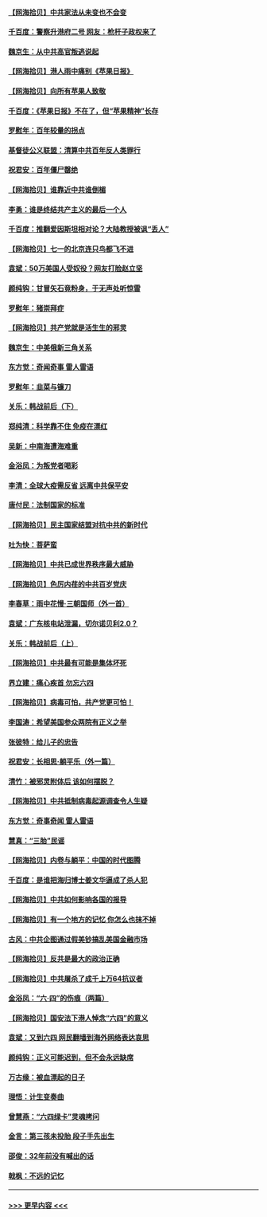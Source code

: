#### [【网海拾贝】中共家法从未变也不会变](../pages/nsc993/n13050366.md?t=06280153) 
#### [千百度：警察升港府二号 网友：枪杆子政权来了](../pages/nsc993/n13050261.md?t=06280153) 
#### [魏京生：从中共高官叛逃说起](../pages/nsc993/n13048997.md?t=06280153) 
#### [【网海拾贝】港人雨中痛别《苹果日报》](../pages/nsc993/n13048941.md?t=06280153) 
#### [【网海拾贝】向所有苹果人致敬](../pages/nsc993/n13046795.md?t=06280153) 
#### [千百度：《苹果日报》不在了，但“苹果精神”长存](../pages/nsc993/n13046703.md?t=06280153) 
#### [罗慰年：百年较量的拐点](../pages/nsc993/n13046542.md?t=06280153) 
#### [基督徒公义联盟：清算中共百年反人类罪行](../pages/nsc993/n13046499.md?t=06280153) 
#### [祝君安：百年僵尸罄绝](../pages/nsc993/n13045595.md?t=06280153) 
#### [【网海拾贝】谁靠近中共谁倒楣](../pages/nsc993/n13044667.md?t=06280153) 
#### [李勇：谁是终结共产主义的最后一个人](../pages/nsc993/n13044397.md?t=06280153) 
#### [千百度：推翻爱因斯坦相对论？大陆教授被讽“丢人”](../pages/nsc993/n13043908.md?t=06280153) 
#### [【网海拾贝】七一的北京连只鸟都飞不进](../pages/nsc993/n13041377.md?t=06280153) 
#### [袁斌：50万美国人受奴役？网友打脸赵立坚](../pages/nsc993/n13041330.md?t=06280153) 
#### [颜纯钩：甘冒矢石竟粉身，于无声处听惊雷](../pages/nsc993/n13041140.md?t=06280153) 
#### [罗慰年：猪崇拜症](../pages/nsc993/n13041071.md?t=06280153) 
#### [【网海拾贝】共产党就是活生生的邪灵](../pages/nsc993/n13036627.md?t=06280153) 
#### [魏京生：中美俄新三角关系](../pages/nsc993/n13035986.md?t=06280153) 
#### [东方觉：奇闻奇事 雷人雷语](../pages/nsc993/n13035878.md?t=06280153) 
#### [罗慰年：韭菜与镰刀](../pages/nsc993/n13034374.md?t=06280153) 
#### [关乐：韩战前后（下）](../pages/nsc993/n13034113.md?t=06280153) 
#### [郑纯清：科学靠不住 免疫在漂红](../pages/nsc993/n13034093.md?t=06280153) 
#### [吴新：中南海遭海难重](../pages/nsc993/n13034084.md?t=06280153) 
#### [金浴凤：为叛党者喝彩](../pages/nsc993/n13034058.md?t=06280153) 
#### [李清：全球大疫需反省 远离中共保平安](../pages/nsc993/n13033784.md?t=06280153) 
#### [唐付民：法制国家的标准](../pages/nsc993/n13032944.md?t=06280153) 
#### [【网海拾贝】民主国家结盟对抗中共的新时代](../pages/nsc993/n13031717.md?t=06280153) 
#### [吐为快：菩萨蛮](../pages/nsc993/n13030033.md?t=06280153) 
#### [【网海拾贝】中共已成世界秩序最大威胁](../pages/nsc993/n13028138.md?t=06280153) 
#### [【网海拾贝】色厉内荏的中共百岁党庆](../pages/nsc993/n13025582.md?t=06280153) 
#### [李春草：雨中花慢‧三朝国师（外一首）](../pages/nsc993/n13025567.md?t=06280153) 
#### [袁斌：广东核电站泄漏，切尔诺贝利2.0？](../pages/nsc993/n13025475.md?t=06280153) 
#### [关乐：韩战前后（上）](../pages/nsc993/n13025387.md?t=06280153) 
#### [【网海拾贝】中共最有可能是集体坏死](../pages/nsc993/n13023101.md?t=06280153) 
#### [界立建：痛心疾首 勿忘六四](../pages/nsc993/n13022339.md?t=06280153) 
#### [【网海拾贝】病毒可怕，共产党更可怕！](../pages/nsc993/n13020728.md?t=06280153) 
#### [李国涛：希望美国参众两院有正义之举](../pages/nsc993/n13020674.md?t=06280153) 
#### [张彼特：给儿子的忠告](../pages/nsc993/n13018934.md?t=06280153) 
#### [祝君安：长相思‧躺平乐（外一篇）](../pages/nsc993/n13018923.md?t=06280153) 
#### [清竹：被邪灵附体后 该如何摆脱？](../pages/nsc993/n13018877.md?t=06280153) 
#### [【网海拾贝】中共抵制病毒起源调查令人生疑](../pages/nsc993/n13017785.md?t=06280153) 
#### [东方觉：奇事奇闻 雷人雷语](../pages/nsc993/n13017577.md?t=06280153) 
#### [慧真：“三胎”民谣](../pages/nsc993/n13017394.md?t=06280153) 
#### [【网海拾贝】内卷与躺平：中国的时代图腾](../pages/nsc993/n13016128.md?t=06280153) 
#### [千百度：是谁把海归博士姜文华逼成了杀人犯](../pages/nsc993/n13015218.md?t=06280153) 
#### [【网海拾贝】中共如何影响各国的报导](../pages/nsc993/n13012599.md?t=06280153) 
#### [【网海拾贝】有一个地方的记忆 你怎么也抹不掉](../pages/nsc993/n13009802.md?t=06280153) 
#### [古风：中共企图通过假美钞搞乱美国金融市场](../pages/nsc993/n13009626.md?t=06280153) 
#### [【网海拾贝】反共是最大的政治正确](../pages/nsc993/n13007051.md?t=06280153) 
#### [【网海拾贝】中共屠杀了成千上万64抗议者](../pages/nsc993/n13002713.md?t=06280153) 
#### [金浴凤：“六·四”的伤痕（两篇）](../pages/nsc993/n13001719.md?t=06280153) 
#### [【网海拾贝】国安法下港人悼念“六四”的意义](../pages/nsc993/n13001039.md?t=06280153) 
#### [袁斌：又到六四 网民翻墙到海外网络表达哀思](../pages/nsc993/n13000995.md?t=06280153) 
#### [颜纯钩：正义可能迟到，但不会永远缺席](../pages/nsc993/n13000920.md?t=06280153) 
#### [万古缘：被血漂起的日子](../pages/nsc993/n13000914.md?t=06280153) 
#### [理悟：计生变奏曲](../pages/nsc993/n13000414.md?t=06280153) 
#### [曾慧燕：“六四绿卡”灵魂拷问](../pages/nsc993/n13000277.md?t=06280153) 
#### [金言：第三孩未投胎 段子手先出生](../pages/nsc993/n13000215.md?t=06280153) 
#### [邵俊：32年前没有喊出的话](../pages/nsc993/n13000181.md?t=06280153) 
#### [戟枫：不远的记忆](../pages/nsc993/n13000121.md?t=06280153) 

----
#### [ >>> 更早内容 <<< ](../indexes/nsc993-earlier.md)
